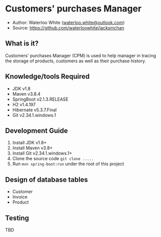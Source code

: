 # Customers' purchases Manager
- Author: Waterloo White (waterloo.white@outlook.com)
- Source: <https://github.com/waterloowhite/jacksmchan>

## What is it?
Customers' purchases Manager (CPM) is used to help manager in tracing the storage of products, customers as well as their purchase history.

## Knowledge/tools Required
- JDK v1.8
- Maven v3.8.4
- SpringBoot v2.1.3.RELEASE
- H2 v1.4.197
- Hibernate v5.3.7.Final
- Git v2.34.1.windows.1

## Development Guide
1. Install JDK v1.8+
1. Install Maven v3.8+
1. Install Git v2.34.1.windows.1+
1. Clone the source code ```git clone .....```
1. Run ```mvn spring-boot:run``` under the root of this project

## Design of database tables
- Customer
- Invoice
- Product

## Testing
TBD
